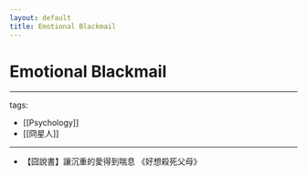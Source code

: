 ```yaml
---
layout: default
title: Emotional Blackmail
---
```


# Emotional Blackmail

---
tags:
  - [[Psychology]]
  - [[冏星人]]
---

* 【囧說書】讓沉重的愛得到喘息 《好想殺死父母》
